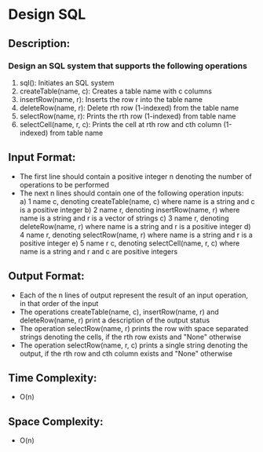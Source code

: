 # Design SQL
## Description:
### Design an SQL system that supports the following operations
1) sql(): Initiates an SQL system
2) createTable(name, c): Creates a table name with c columns  
3) insertRow(name, r): Inserts the row r into the table name
4) deleteRow(name, r): Delete rth row (1-indexed) from the table name
5) selectRow(name, r): Prints the rth row (1-indexed) from table name
6) selectCell(name, r, c): Prints the cell at rth row and cth column (1-indexed) from table name
## Input Format:
* The first line should contain a positive integer n denoting the number of operations to be performed
* The next n lines should contain one of the following operation inputs:    
a) 1 name c, denoting createTable(name, c) where name is a string and c is a positive integer
b) 2 name r, denoting insertRow(name, r) where name is a string and r is a vector of strings
c) 3 name r, denoting deleteRow(name, r) where name is a string and r is a positive integer
d) 4 name r, denoting selectRow(name, r) where name is a string and r is a positive integer
e) 5 name r c, denoting selectCell(name, r, c) where name is a string and r and c are positive integers
## Output Format:
* Each of the n lines of output represent the result of an input operation, in that order of the input
* The operations createTable(name, c), insertRow(name, r) and deleteRow(name, r) print a description of the output status
* The operation selectRow(name, r) prints the row with space separated strings denoting the cells, if the rth row exists and "None" otherwise
* The operation selectRow(name, r, c) prints a single string denoting the output, if the rth row and cth column exists and "None" otherwise
## Time Complexity: 
* O(n)
## Space Complexity: 
* O(n)